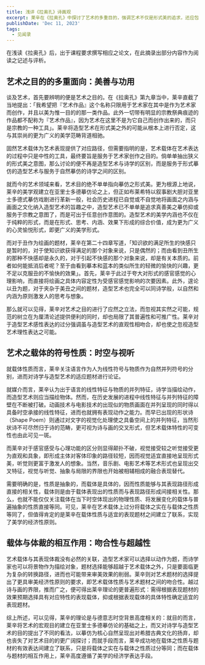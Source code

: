 ```yaml
---
title: 浅评《拉奥孔》诗画观
excerpt: 莱辛在《拉奥孔》中探讨了艺术的多重目的，强调艺术不仅是形式美的追求，还应包括社会历史的内涵与文化价值。他分析了艺术载体的符号性质及其与题材的关系，认为艺术创作应超越传统界限，选择适合的表现载体以实现审美效果。
publishDate: 'Dec 11, 2023'
tags:
  - 见闻录
---
```


在浅读《拉奥孔》后，出于课程要求撰写相应之论文，在此摘录出部分内容作为阅读之记述与评析。

## 艺术之目的的多重面向：美善与功用

谈及艺术，首先要辨明的便是艺术之目的。在《拉奥孔》第九章当中，莱辛直截了当地提出：「我希望把『艺术作品』这个名称只限用于艺术家在其中是作为艺术家而创作，并且以美为惟一目的的那一类作品。此外一切带有明显的宗教祭典痕迹的作品都不配称为『艺术作品』，因为艺术在这里不是为它自己而创作出来的，而只是宗教的一种工具」。莱辛将造型艺术在形式美之外的可能从根本上进行否定，这与其崇尚的更为广义的美学范畴背道相驰。

固然艺术载体为艺术表现提供了对应路径，但需要指明的是，艺术载体在艺术表达的过程中只是中性的工具，最终要旨是服务于艺术家创作之目的。倘单单抽出狭义的形式美之意图，那么讨论的便不再是造型艺术与诗学的区别，而是服务于形式摹仿的造型艺术与服务于自然摹仿的诗学之间的区别。

就而今的艺术领域来看，艺术目的绝不单单指向摹仿之形式美。更为根源上地说，莱辛的美学观建立在亚里士多德摹仿论之上，但正如布莱希特以叙事剧大胆对亚里士多德式摹仿戏剧进行革新一般，社会历史进程已自觉或不自觉地将画面之内涵与画面之文化纳入造型艺术的旨趣之中，造型艺术已不单单是追求真善美之摹仿抑或服务于宗教之意图了，而是可出于任意创作意图的。造型艺术的美学内涵也不仅在于纯粹的形式，而是在形式、思考、内涵、效果下形成的综合价值，成为更为广义的心灵愉悦形式，即更广义的美学形式。

而对于丑作为绘画的题材，莱辛在第二十四章写道，「知识欲的满足所生的快感只是暂时的，对于使知识欲获得满足的那个对象来说，只是偶然的；而由看到丑所生的那种不快感却是永久的，对于引起不快感的那个对象来说，却是有关本质的。前者如何能抵消后者呢？至于由看到摹本和蓝本的类似所生的轻微的愉快的兴趣，更不足以克服丑的不愉快的效果」。首先，莱辛于此过于夸大对形式的感官感觉的心理影响，而直接将绘画之具体内容定性为受感官感觉影响的次要因素。此外，遑论以丑为题，对于夹杂于美丑之间的题材，造型艺术也完全可以同诗学般，以自然和内涵为原则激发人的思考与想象。

那么就可以见得，莱辛对艺术之目的进行了应然之立法，而忽视其实然之可能，规范的树立在为厘清论述提供便利的同时，却也局限了其普遍性和可推广性。莱辛对于造型艺术感性表达的过分强调虽与造型艺术的直观性相吻合，却也使之忽视造型艺术理性表达之可能。

## 艺术之载体的符号性质：时空与视听

就载体性质而言，莱辛关注语言作为人为线性符号与物质作为自然并列符号的分别，进而对诗学与造型艺术的适应题材进行论证。

就媒介而言，莱辛认为出于语言的线性特征与物质的并列特征，诗学当描绘动作，而造型艺术则应当描绘物体。然而，在历史发展的进程中线性特征与并列特征的障壁在不断被打破。动画技术与电影技术的出现似的物质画面在并列呈现的同时得以具备时空承接的线性特征，进而也就拥有表现动作之能力。而早已出现的形状诗（Shape Poem）则通过对文字的视觉化处理使之具备空间上的并列特征，当然形状诗不可尽然归于诗的范畴，更可视为诗与画的交叉形式，但艺术载体特性的可变性也由此可见一斑。

而莱辛对于感官感受与心理功能的区分则显得颠扑不破，视觉接受较之听觉接受更为直观和具象，即形成主体对客体印象的路径较短，因而视觉适宜直接地呈现形式美，听觉则更富于激发人的想象。当然，音乐剧、电影艺术等艺术形式也呈现出交叉特征，视觉与听觉、抽象与局限的界限也开始被相辅相成的融合表现替代。

需要明确的是，性质是抽象的，而载体是具体的，因而性质能够与其表现路径形成直接的相关性，载体则是由于载体表现出的性质而与表现路径形成间接相关性。那么，也就不能仅仅关注载体在当下时空体现出的物理性质、将发展变化的载体与普遍抽象的性质直接等同。可见，莱辛在艺术载体上过分将载体之实在与载体之性质等同了，但值得肯定的是莱辛在载体性质与适宜的表现题材之间建立了联系，实现了美学的经济性原则。

## 载体与体裁的相互作用：吻合性与超越性

艺术载体与其表现体裁没有必然的关联，造型艺术家可以选择以动作为题，而诗学家也可以将景物作为描绘对象，题材选择能够超越于艺术载体之外，只是要面临更为复杂的转换路径，进而也可能带来审美效果的削弱。莱辛则对艺术题材的选择提出了更具审美经济性原则的要求，即艺术载体性质与艺术题材之间的吻合性。越过诗与画的界限，推而广之，便可得出莱辛理论的更普遍形式：需得根据表现题材的效果预期选择具有对应特性的表现载体，抑或根据表现载体的具体特性确定适宜的表现题材。

综上所述，可以见得，莱辛的理论是与德意志时空背景高度相关的：就目的而言，莱辛将艺术的宏观目的建立在亚里士多德摹仿论的基础之上，而又对诗学与造型艺术的目的提出了不同的看法，以摹仿为核心自然呈现出对希腊古典文化的扬弃，却也丧失了对艺术目的的更广阔探讨；而就手段而言，莱辛成功地在载体之性质与题材的有效表达间建立了联系，只是将载体之实在与载体之性质过分等同；而在载体与题材的相互作用上，莱辛高度遵循了美学的经济学表达手段。
